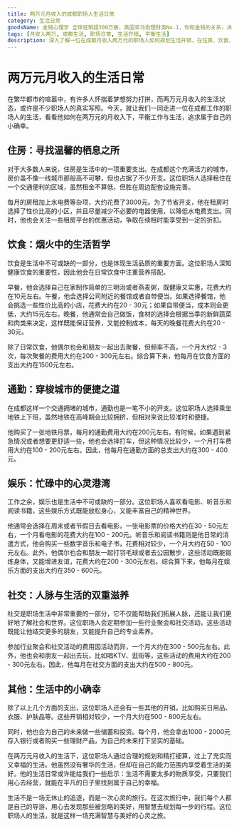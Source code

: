 ```yaml
---
title: 两万元月收入的成都职场人生活日常
category: 生活日常
goodsName: 金钱心理学 全球狂销超300万册，美国亚马逊理财类No.1，你和金钱的关系，决定了财富和你的距离！财务自由指南
tags: [月收入两万, 成都生活, 职场日常, 生活开销, 平衡生活]
description: 深入了解一位在成都月收入两万元的职场人如何规划生活开销，在住房、饮食、通勤、娱乐、社交等方面精打细算，平衡工作与生活，追求属于自己的小确幸。
---
```


# 两万元月收入的生活日常

在繁华都市的喧嚣中，有许多人怀揣着梦想努力打拼，而两万元月收入的生活状态，或许是不少职场人的真实写照。今天，就让我们一同走进一位在成都工作的职场人的生活，看看他如何在两万元的月收入下，平衡工作与生活，追求属于自己的小确幸。

## 住房：寻找温馨的栖息之所

对于大多数人来说，住房是生活中的一项重要支出。在成都这个充满活力的城市，房价虽不像一线城市那般高不可攀，但也占据了不少开支。这位职场人选择租住在一个交通便利的区域，虽然租金不算低，但胜在周边配套设施完善。

每月的房租加上水电费等杂项，大约花费了3000元。为了节省开支，他在租房时选择了性价比高的小区，并且尽量减少不必要的电器使用，以降低水电费支出。同时，他也会关注一些租房平台的优惠活动，争取在续租时能享受到一定的折扣。

## 饮食：烟火中的生活哲学

饮食是生活中不可或缺的一部分，也是体现生活品质的重要方面。这位职场人深知健康饮食的重要性，因此他会在日常饮食中注重营养搭配。

早餐，他会选择自己在家制作简单的三明治或者燕麦粥，既健康又实惠，花费大约在10元左右。午餐，他会选择公司附近的餐馆或者自带便当。如果选择餐馆，他会挑选一些性价比高的小店，花费大约在20 - 30元；如果自带便当，成本则会更低，大约15元左右。晚餐，他通常会自己做饭，食材的选择会根据当季的新鲜蔬菜和肉类来决定，这样既能保证营养，又能控制成本，每天的晚餐花费大约在20 - 30元。

除了日常饮食，他偶尔也会和朋友一起出去聚餐，但频率不高，一个月大约2 - 3次，每次聚餐的费用大约在200 - 300元左右。综合算下来，他每月在饮食方面的支出大约在1500元左右。

## 通勤：穿梭城市的便捷之道

在成都这样一个交通拥堵的城市，通勤也是一笔不小的开支。这位职场人选择乘坐地铁上下班，虽然地铁在高峰期会比较拥挤，但相对来说比较准时和便捷。

他购买了一张地铁月票，每月的通勤费用大约在200元左右。有时候，如果遇到紧急情况或者想要更舒适一些，他也会选择打车，但这种情况比较少，一个月打车费用大约在100 - 200元左右。因此，他每月在通勤方面的总支出大约在300 - 400元。

## 娱乐：忙碌中的心灵港湾

工作之余，娱乐也是生活中不可或缺的一部分。这位职场人喜欢看电影、听音乐和阅读书籍，这些娱乐方式既能放松身心，又能丰富自己的精神世界。

他通常会选择在周末或者节假日去看电影，一张电影票的价格大约在30 - 50元左右，一个月看电影的花费大约在100 - 200元。听音乐和阅读书籍则是他日常的消遣方式，他会购买一些数字音乐和电子书，花费相对较少，一个月大约在50 - 100元左右。此外，他偶尔也会和朋友一起打羽毛球或者去公园散步，这些活动既能锻炼身体，又能增进友谊，花费大约在200 - 300元左右。综合算下来，他每月在娱乐方面的支出大约在350 - 600元。

## 社交：人脉与生活的双重滋养

社交是职场生活中非常重要的一部分，它不仅能帮助我们拓展人脉，还能让我们更好地了解社会和世界。这位职场人会定期参加一些行业聚会和社交活动，这些活动既能让他结交更多的朋友，又能提升自己的专业素养。

参加行业聚会和社交活动的费用因活动而异，一个月大约在300 - 500元左右。此外，他也会和朋友一起出去玩，比如唱KTV、逛街等，这些活动的费用大约在200 - 300元左右。因此，他每月在社交方面的支出大约在500 - 800元。

## 其他：生活中的小确幸

除了以上几个方面的支出，这位职场人还会有一些其他的开销，比如购买日用品、衣服、护肤品等。这些开销相对较少，一个月大约在500 - 800元左右。

同时，他也会为自己的未来做一些储蓄和投资。每个月，他会拿出1000 - 2000元存入银行或者购买一些理财产品，为自己的未来打下坚实的基础。

在两万元月收入的生活下，这位职场人通过合理的规划和精打细算，过上了充实而又幸福的生活。他虽然没有奢华的生活，但却在自己的能力范围内享受着生活的美好。他的生活日常或许能给我们一些启示：生活不需要太多的物质享受，只要我们用心去经营，就能在平凡的日子里找到属于自己的幸福。

生活不是一场无休止的追逐，而是一次心灵的旅行。在这次旅行中，我们每个人都是自己的导游，用心去发现那些被忽略的美好，用智慧去规划每一步的行程。这位职场人的生活，就是这样一场充满智慧与美好的心灵之旅。